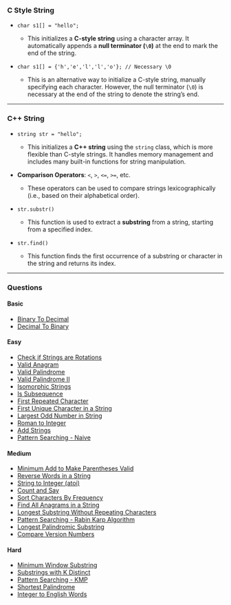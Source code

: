 ### C Style String

- `char s1[] = "hello";`
  - This initializes a **C-style string** using a character array. It automatically appends a **null terminator (`\0`)** at the end to mark the end of the string.
  
- `char s1[] = {'h','e','l','l','o'}; // Necessary \0`
  - This is an alternative way to initialize a C-style string, manually specifying each character. However, the null terminator (`\0`) is necessary at the end of the string to denote the string’s end.

---

### C++ String

- `string str = "hello";`
  - This initializes a **C++ string** using the `string` class, which is more flexible than C-style strings. It handles memory management and includes many built-in functions for string manipulation.

- **Comparison Operators**: `<`, `>`, `<=`, `>=`, etc.
  - These operators can be used to compare strings lexicographically (i.e., based on their alphabetical order).

- `str.substr()`
  - This function is used to extract a **substring** from a string, starting from a specified index.

- `str.find()`
  - This function finds the first occurrence of a substring or character in the string and returns its index.

---

### Questions

#### Basic
- [Binary To Decimal](https://www.geeksforgeeks.org/problems/binary-number-to-decimal-number3525/1)
- [Decimal To Binary](https://www.geeksforgeeks.org/problems/decimal-to-binary-1587115620/1)

#### Easy
- [Check if Strings are Rotations](https://leetcode.com/problems/rotate-string/description/)
- [Valid Anagram](https://leetcode.com/problems/valid-anagram/description/)
- [Valid Palindrome](https://leetcode.com/problems/valid-palindrome/description/)
- [Valid Palindrome II](https://leetcode.com/problems/valid-palindrome-ii/description/)
- [Isomorphic Strings](https://leetcode.com/problems/isomorphic-strings/description/)
- [Is Subsequence](https://leetcode.com/problems/is-subsequence/description/)
- [First Repeated Character](https://www.geeksforgeeks.org/problems/find-first-repeated-character4108/1)
- [First Unique Character in a String](https://leetcode.com/problems/first-unique-character-in-a-string/description/)
- [Largest Odd Number in String](https://leetcode.com/problems/largest-odd-number-in-string/description/)
- [Roman to Integer](https://leetcode.com/problems/roman-to-integer/description/)
- [Add Strings](https://leetcode.com/problems/add-strings/description/)
- [Pattern Searching - Naive](https://www.geeksforgeeks.org/problems/pattern-searching5231/1)

#### Medium
- [Minimum Add to Make Parentheses Valid](https://leetcode.com/problems/minimum-add-to-make-parentheses-valid/description/)
- [Reverse Words in a String](https://leetcode.com/problems/reverse-words-in-a-string/description/)
- [String to Integer (atoi)](https://leetcode.com/problems/string-to-integer-atoi/description/)
- [Count and Say](https://leetcode.com/problems/count-and-say/description/)
- [Sort Characters By Frequency](https://leetcode.com/problems/sort-characters-by-frequency/description/)
- [Find All Anagrams in a String](https://leetcode.com/problems/find-all-anagrams-in-a-string/description/)
- [Longest Substring Without Repeating Characters](https://leetcode.com/problems/longest-substring-without-repeating-characters/description/)
- [Pattern Searching - Rabin Karp Algorithm](https://www.geeksforgeeks.org/problems/search-pattern-rabin-karp-algorithm--141631/1)
- [Longest Palindromic Substring](https://leetcode.com/problems/longest-palindromic-substring/description/)
- [Compare Version Numbers](https://leetcode.com/problems/compare-version-numbers/description/)

#### Hard
- [Minimum Window Substring](https://leetcode.com/problems/minimum-window-substring/description/)
- [Substrings with K Distinct](https://www.geeksforgeeks.org/problems/count-number-of-substrings4528/1)
- [Pattern Searching - KMP](https://www.geeksforgeeks.org/problems/search-pattern0205/1)
- [Shortest Palindrome](https://leetcode.com/problems/shortest-palindrome/description/)
- [Integer to English Words](https://leetcode.com/problems/integer-to-english-words/description/)
